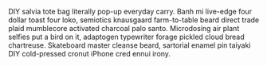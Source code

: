DIY salvia tote bag literally pop-up everyday carry. Banh mi live-edge four dollar toast four loko, semiotics knausgaard farm-to-table beard direct trade plaid mumblecore activated charcoal palo santo. Microdosing air plant selfies put a bird on it, adaptogen typewriter forage pickled cloud bread chartreuse. Skateboard master cleanse beard, sartorial enamel pin taiyaki DIY cold-pressed cronut iPhone cred ennui irony.